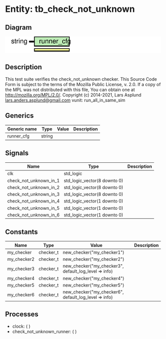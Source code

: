 # Entity: tb_check_not_unknown

## Diagram

![Diagram](tb_check_not_unknown.svg "Diagram")
## Description

This test suite verifies the check_not_unknown checker.
This Source Code Form is subject to the terms of the Mozilla Public
License, v. 2.0. If a copy of the MPL was not distributed with this file,
You can obtain one at http://mozilla.org/MPL/2.0/.
Copyright (c) 2014-2021, Lars Asplund lars.anders.asplund@gmail.com
vunit: run_all_in_same_sim
## Generics

| Generic name | Type   | Value | Description |
| ------------ | ------ | ----- | ----------- |
| runner_cfg   | string |       |             |
## Signals

| Name                    | Type                         | Description |
| ----------------------- | ---------------------------- | ----------- |
| clk                     | std_logic                    |             |
| check_not_unknown_in_1  | std_logic_vector(8 downto 0) |             |
|  check_not_unknown_in_2 | std_logic_vector(8 downto 0) |             |
|  check_not_unknown_in_3 | std_logic_vector(8 downto 0) |             |
| check_not_unknown_in_4  | std_logic_vector(1 downto 0) |             |
|  check_not_unknown_in_5 | std_logic_vector(1 downto 0) |             |
|  check_not_unknown_in_6 | std_logic_vector(1 downto 0) |             |
## Constants

| Name        | Type      | Value                                                  | Description |
| ----------- | --------- | ------------------------------------------------------ | ----------- |
| my_checker  | checker_t |  new_checker("my_checker1")                            |             |
| my_checker2 | checker_t |  new_checker("my_checker2")                            |             |
| my_checker3 | checker_t |  new_checker("my_checker3", default_log_level => info) |             |
| my_checker4 | checker_t |  new_checker("my_checker4")                            |             |
| my_checker5 | checker_t |  new_checker("my_checker5")                            |             |
| my_checker6 | checker_t |  new_checker("my_checker6", default_log_level => info) |             |
## Processes
- clock: (  )
- check_not_unknown_runner: (  )
